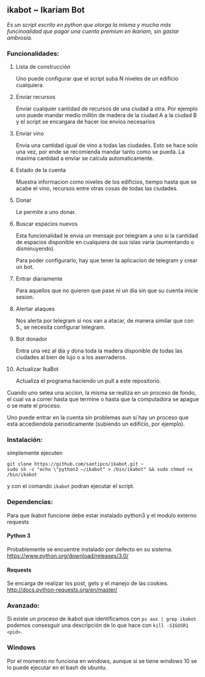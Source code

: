 ## ikabot ~ Ikariam Bot

_Es un script escrito en python que otorga la misma y mucha más funcinoalidad que pagar una cuenta premium en ikariam, sin gastar ambrosia._

### Funcionalidades:

1) Lista de construcción

	Uno puede configurar que el script suba N niveles de un edificio cualquiera.
	
2) Enviar recursos 

	Enviar cualquier cantidad de recursos de una ciudad a otra. Por ejemplo uno puede mandar medio millón de madera de la ciudad A a la ciudad B y el script se encargara de hacer los envios necesarios

3) Enviar vino

	Envia una cantidad igual de vino a todas las ciudades. Esto se hace solo una vez, por ende se recomienda mandar tanto como se pueda. La maxima cantidad a enviar se calcula automaticamente.

4) Estado de la cuenta

	Muestra informacion como niveles de los edificios, tiempo hasta que se acabe el vino, recursos entre otras cosas de todas las ciudades.
	
5) Donar

	Le permite a uno donar.
	
6) Buscar espacios nuevos

	Esta funcionalidad le envia un mensaje por telegram a uno si la cantidad de espacios disponible en cualquiera de sus islas varia (aumentando o disminuyendo).
	
	Para poder configurarlo, hay que tener la aplicacion de telegram y crear un bot.
	
7) Entrar diariamente

	Para aquellos que no quieren que pase ni un dia sin que su cuenta inicie sesion.
8) Alertar ataques

	Nos alerta por telegram si nos van a atacar, de manera similar que con 5., se necesita configurar telegram.

9) Bot donador

	Entra una vez al día y dona toda la madera disponible de todas las ciudades al bien de lujo o a los aserraderos.

10) Actualizar IkaBot

	Actualiza el programa haciendo un pull a este repositorio.

Cuando uno setea una accion, la misma se realiza en un proceso de fondo, el cual va a correr hasta que termine o hasta que la computadora se apague o se mate el proceso.

Uno puede entrar en la cuenta sin problemas aun si hay un proceso que esta accediendola periodicamente (subiendo un edificio, por ejemplo).

### Instalación:

simplemente ejecuten

	git clone https://github.com/santipcn/ikabot.git ~
	sudo sh -c "echo \"python3 ~/ikabot" > /bin/ikabot" && sudo chmod +x /bin/ikabot
	
y con el comando `ikabot` podran ejecutar el script.

### Dependencias:

Para que ikabot funcione debe estar instalado python3 y el modulo externo requests
#### Python 3
Probablemente se encuentre instalado por defecto en su sistema.
https://www.python.org/download/releases/3.0/
#### Requests
Se encarga de realizar los post, gets y el manejo de las cookies.
http://docs.python-requests.org/en/master/

### Avanzado:

Si existe un proceso de ikabot que identificamos con `ps aux | grep ikabot` podemos consesguir una descripción de lo que hace con `kill -SIGUSR1 <pid>`.

### Windows

Por el momento no funciona en windows, aunque si se tiene windows 10 se lo puede ejecutar en el bash de ubuntu.


